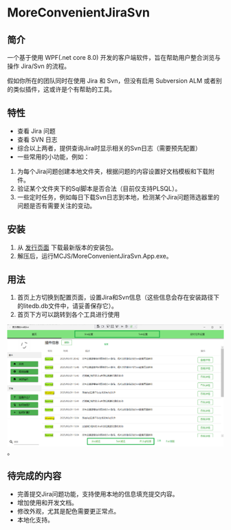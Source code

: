# MoreConvenientJiraSvn

## 简介  
一个基于使用 WPF(.net core 8.0) 开发的客户端软件，旨在帮助用户整合浏览与操作 Jira/Svn 的流程。

假如你所在的团队同时在使用 Jira 和 Svn，但没有启用 Subversion ALM 或者别的类似插件，这或许是个有帮助的工具。


## 特性  
- 查看 Jira 问题
- 查看 SVN 日志  
- 综合以上两者，提供查询Jira时显示相关的Svn日志（需要预先配置）
- 一些常用的小功能，例如：
1. 为每个Jira问题创建本地文件夹，根据问题的内容设置好文档模板和下载附件。
2. 验证某个文件夹下的Sql脚本是否合法（目前仅支持PLSQL）。
3. 一些定时任务，例如每日下载Svn日志到本地，检测某个Jira问题筛选器里的问题是否有需要关注的变动。

## 安装  
1. 从 [发行页面](https://github.com/MinerZHANGZHANG/MoreConvenientJiraSvn/releases) 下载最新版本的安装包。  
2. 解压后，运行MCJS/MoreConvenientJiraSvn.App.exe。  

## 用法   
1. 首页上方切换到配置页面，设置Jira和Svn信息（这些信息会存在安装路径下的litedb.db文件中，请妥善保存它）。  
2. 首页下方可以跳转到各个工具进行使用

![使用介绍](Images/HowToUse.png)。  

## 待完成的内容  
- 完善提交Jira问题功能，支持使用本地的信息填充提交内容。
- 增加使用和开发文档。
- 修改外观，尤其是配色需要更正常点。
- 本地化支持。
